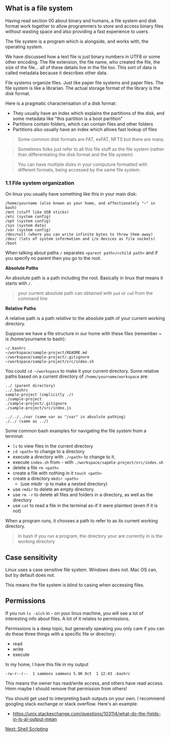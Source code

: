 ## What is a file system

Having read section 00 about binary and humans, a file system and disk format work together to allow programmers to store and access binary files without wasting space and also providing a fast experience to users.

The file system is a program which is alongside, and works with, the operating system.

We have discussed how a text file is just binary numbers in UTF8 or some other encoding. The file extension, the file name, who created the file, the size of the file... all of these details live in the file too. This sort of data is called metadata because it describes other data.

File systems organize files. Just like paper file systems and paper files. The file system is like a librarian. The actual storage format of the library is the disk format.

Here is a pragmatic characterisation of a disk format:
* They usually have an index which explains the partitions of the disk, and some metadata like "this partition is a boot partition"
* Partitions contain folders, which can contain files and other folders
* Partitions also usually have an index which allows fast lookup of files

> Some common disk formats are FAT, exFAT, NFTS but there are many.

> Sometimes folks just refer to all this file stuff as the file system (rather than differentiating the disk format and the file system)

> You can have multiple disks in your computure formatted with different formats, being accessed by the same file system.

### 1.1 File system organization

On linux you usually have something like this in your main disk:

```
/home/yourname (also known as your home, and affectionately "~" in bash)
/mnt (stuff like USB sticks)
/etc (system config)
/opt (system config)
/sys (system data)
/var (system config)
/dev/null (where you can write infinite bytes to throw them away)
/dev/ (lots of system information and i/o devices as file sockets)
/boot
```

When talking about paths `/` separates `<parent path>/<child path>` and if you specify no parent then you go to the root.

__Absolute Paths__

An absolute path is a path including the root. Basically in linux that means it starts with `/`.

> your current absolute path can obtained with `pwd` or `cwd` from the command line

__Relative Paths__

A relative path is a path _relative_ to the absolute path of your current working directory.

Suppose we have a file structure in our home with these files (remember ~ is /home/yourname to bash):
```
~/.bashrc
~/workspace/sample-project/README.md
~/workspace/sample-project/.gitignore
~/workspace/sample-project/src/index.sh
```

You could `cd ~/workspace` to make it your current directory. Some relative paths based on a current directory of `/home/yourname/workspace` are:

```
../ (parent directory)
../.bashrc
sample-project (implicitly ./)
./sample-project
./sample-project/.gitignore
./sample-project/src/index.js

../../../var (same var as "/var" in absolute pathing)
./../ (same as ../)
```

Some common bash examples for navigating the file system from a terminal:

* `ls` to view files in the current directory
* `cd <path>` to change to a directory
* execute a directory with `./<path>` to change to it.
* execute `index.sh` from `~` with `./workspace/sapmle-project/src/index.sh`
* delete a file `rm <path>`
* create a file with nothing in it `touch <path>`
* create a directory `mkdir <path>` 
  * (use mkdir -p to make a nested directory)
* use `rmdir` to delete an empty directory.
* use `rm -r` to delete all files and folders in a directory, as well as the directory
* use `cat` to read a file in the terminal as-if it were plaintext (even if it is not)

When a program runs, it chooses a path to refer to as its current working directory.

> In bash if you run a program, the directory your are currently in is the working directory

## Case sensitivity

Linux uses a case sensitive file system. Windows does not. Mac OS can, but by default does not.

This means the file system is blind to casing when accessing files.

## Permissions

If you run `ls -alch` in `~` on your linux machine, you will see a lot of interesting info about files. A lot of it relates to permissions.

Permissions is a deep topic, but generally speaking you only care if you can do these three things with a specific file or directory:
* read
* write
* execute

In my home, I have this file in my output
```
-rw-r--r--  1 sammons sammons 5.9K Oct  1 12:43 .bashrc
```

This means the owner has read/write access, and others have read access. Hmm maybe I should remove that permission from others!

You should get used to interpreting bash outputs on your own. I recommend googling stack exchange or stack overflow. Here's an example:
*  https://unix.stackexchange.com/questions/103114/what-do-the-fields-in-ls-al-output-mean

[Next: Shell Scripting](02_shell_scripting_intro.html)